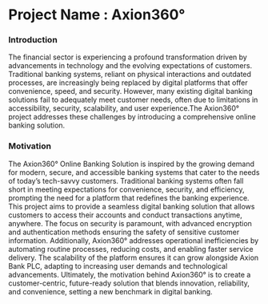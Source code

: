 
# Project Name : Axion360°

###  Introduction
The financial sector is experiencing a profound transformation driven by advancements in technology and the
evolving expectations of customers. Traditional banking systems, reliant on physical interactions and
outdated processes, are increasingly being replaced by digital platforms that offer convenience, speed, and
security. However, many existing digital banking solutions fail to adequately meet customer needs, often due
to limitations in accessibility, security, scalability, and user experience.The Axion360° project addresses
these challenges by introducing a comprehensive online banking solution.

###  Motivation
The Axion360° Online Banking Solution is inspired by the growing demand for modern, secure, and
accessible banking systems that cater to the needs of today’s tech-savvy customers. Traditional banking
systems often fall short in meeting expectations for convenience, security, and efficiency, prompting the need
for a platform that redefines the banking experience.
This project aims to provide a seamless digital banking solution that allows customers to access their accounts
and conduct transactions anytime, anywhere. The focus on security is paramount, with advanced encryption
and authentication methods ensuring the safety of sensitive customer information. Additionally, Axion360°
addresses operational inefficiencies by automating routine processes, reducing costs, and enabling faster
service delivery.
The scalability of the platform ensures it can grow alongside Axion Bank PLC, adapting to increasing user
demands and technological advancements. Ultimately, the motivation behind Axion360° is to create a
customer-centric, future-ready solution that blends innovation, reliability, and convenience, setting a new
benchmark in digital banking.
